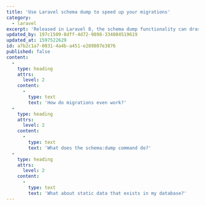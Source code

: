 ```yaml
---
title: 'Use Laravel schema dump to speed up your migrations'
category:
  - laravel
excerpt: 'Released in Laravel 8, the schema dump functionality can drastically speed up your migrations, and therefore your tests as well!'
updated_by: 197c1509-8dff-4d72-9898-334084519619
updated_at: 1597522629
id: a7b2c1a7-0031-4a4b-a451-e289807e3876
published: false
content:
  -
    type: heading
    attrs:
      level: 2
    content:
      -
        type: text
        text: 'How do migrations even work?'
  -
    type: heading
    attrs:
      level: 2
    content:
      -
        type: text
        text: 'What does the schema:dump command do?'
  -
    type: heading
    attrs:
      level: 2
    content:
      -
        type: text
        text: 'What about static data that exists in my database?'
---
```

